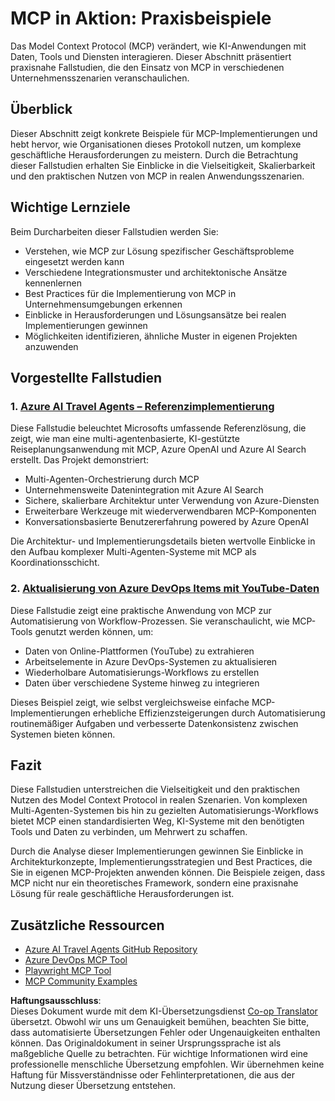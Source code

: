 <!--
CO_OP_TRANSLATOR_METADATA:
{
  "original_hash": "6c11b6162171abc895ed75d1e0f368a3",
  "translation_date": "2025-06-20T19:04:34+00:00",
  "source_file": "09-CaseStudy/README.md",
  "language_code": "de"
}
-->
# MCP in Aktion: Praxisbeispiele

Das Model Context Protocol (MCP) verändert, wie KI-Anwendungen mit Daten, Tools und Diensten interagieren. Dieser Abschnitt präsentiert praxisnahe Fallstudien, die den Einsatz von MCP in verschiedenen Unternehmensszenarien veranschaulichen.

## Überblick

Dieser Abschnitt zeigt konkrete Beispiele für MCP-Implementierungen und hebt hervor, wie Organisationen dieses Protokoll nutzen, um komplexe geschäftliche Herausforderungen zu meistern. Durch die Betrachtung dieser Fallstudien erhalten Sie Einblicke in die Vielseitigkeit, Skalierbarkeit und den praktischen Nutzen von MCP in realen Anwendungsszenarien.

## Wichtige Lernziele

Beim Durcharbeiten dieser Fallstudien werden Sie:

- Verstehen, wie MCP zur Lösung spezifischer Geschäftsprobleme eingesetzt werden kann
- Verschiedene Integrationsmuster und architektonische Ansätze kennenlernen
- Best Practices für die Implementierung von MCP in Unternehmensumgebungen erkennen
- Einblicke in Herausforderungen und Lösungsansätze bei realen Implementierungen gewinnen
- Möglichkeiten identifizieren, ähnliche Muster in eigenen Projekten anzuwenden

## Vorgestellte Fallstudien

### 1. [Azure AI Travel Agents – Referenzimplementierung](./travelagentsample.md)

Diese Fallstudie beleuchtet Microsofts umfassende Referenzlösung, die zeigt, wie man eine multi-agentenbasierte, KI-gestützte Reiseplanungsanwendung mit MCP, Azure OpenAI und Azure AI Search erstellt. Das Projekt demonstriert:

- Multi-Agenten-Orchestrierung durch MCP
- Unternehmensweite Datenintegration mit Azure AI Search
- Sichere, skalierbare Architektur unter Verwendung von Azure-Diensten
- Erweiterbare Werkzeuge mit wiederverwendbaren MCP-Komponenten
- Konversationsbasierte Benutzererfahrung powered by Azure OpenAI

Die Architektur- und Implementierungsdetails bieten wertvolle Einblicke in den Aufbau komplexer Multi-Agenten-Systeme mit MCP als Koordinationsschicht.

### 2. [Aktualisierung von Azure DevOps Items mit YouTube-Daten](./UpdateADOItemsFromYT.md)

Diese Fallstudie zeigt eine praktische Anwendung von MCP zur Automatisierung von Workflow-Prozessen. Sie veranschaulicht, wie MCP-Tools genutzt werden können, um:

- Daten von Online-Plattformen (YouTube) zu extrahieren
- Arbeitselemente in Azure DevOps-Systemen zu aktualisieren
- Wiederholbare Automatisierungs-Workflows zu erstellen
- Daten über verschiedene Systeme hinweg zu integrieren

Dieses Beispiel zeigt, wie selbst vergleichsweise einfache MCP-Implementierungen erhebliche Effizienzsteigerungen durch Automatisierung routinemäßiger Aufgaben und verbesserte Datenkonsistenz zwischen Systemen bieten können.

## Fazit

Diese Fallstudien unterstreichen die Vielseitigkeit und den praktischen Nutzen des Model Context Protocol in realen Szenarien. Von komplexen Multi-Agenten-Systemen bis hin zu gezielten Automatisierungs-Workflows bietet MCP einen standardisierten Weg, KI-Systeme mit den benötigten Tools und Daten zu verbinden, um Mehrwert zu schaffen.

Durch die Analyse dieser Implementierungen gewinnen Sie Einblicke in Architekturkonzepte, Implementierungsstrategien und Best Practices, die Sie in eigenen MCP-Projekten anwenden können. Die Beispiele zeigen, dass MCP nicht nur ein theoretisches Framework, sondern eine praxisnahe Lösung für reale geschäftliche Herausforderungen ist.

## Zusätzliche Ressourcen

- [Azure AI Travel Agents GitHub Repository](https://github.com/Azure-Samples/azure-ai-travel-agents)
- [Azure DevOps MCP Tool](https://github.com/microsoft/azure-devops-mcp)
- [Playwright MCP Tool](https://github.com/microsoft/playwright-mcp)
- [MCP Community Examples](https://github.com/microsoft/mcp)

**Haftungsausschluss**:  
Dieses Dokument wurde mit dem KI-Übersetzungsdienst [Co-op Translator](https://github.com/Azure/co-op-translator) übersetzt. Obwohl wir uns um Genauigkeit bemühen, beachten Sie bitte, dass automatisierte Übersetzungen Fehler oder Ungenauigkeiten enthalten können. Das Originaldokument in seiner Ursprungssprache ist als maßgebliche Quelle zu betrachten. Für wichtige Informationen wird eine professionelle menschliche Übersetzung empfohlen. Wir übernehmen keine Haftung für Missverständnisse oder Fehlinterpretationen, die aus der Nutzung dieser Übersetzung entstehen.